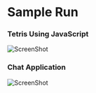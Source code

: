 # Sample Run

### Tetris Using JavaScript

![ScreenShot](https://raw.github.com/Shubham1317/resources/master/JavaScript_Tetris/image.jpg)


### Chat Application

![ScreenShot](https://raw.github.com/Shubham1317/resources/master/chatApplication/image.jpg)
